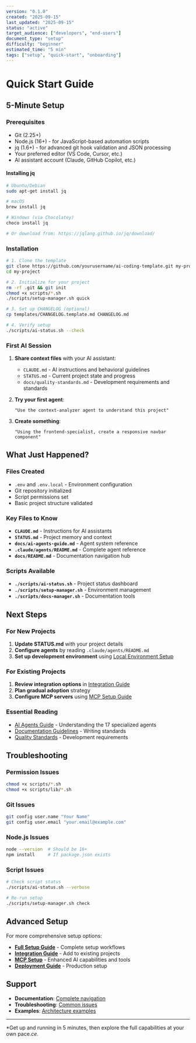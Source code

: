 ```yaml
---
version: "0.1.0"
created: "2025-09-15"
last_updated: "2025-09-15"
status: "active"
target_audience: ["developers", "end-users"]
document_type: "setup"
difficulty: "beginner"
estimated_time: "5 min"
tags: ["setup", "quick-start", "onboarding"]
---
```


# Quick Start Guide

## 5-Minute Setup

### Prerequisites
- Git (2.25+)
- Node.js (16+) - for JavaScript-based automation scripts
- jq (1.6+) - for advanced git hook validation and JSON processing
- Your preferred editor (VS Code, Cursor, etc.)
- AI assistant account (Claude, GitHub Copilot, etc.)

#### Installing jq
```bash
# Ubuntu/Debian
sudo apt-get install jq

# macOS
brew install jq

# Windows (via Chocolatey)
choco install jq

# Or download from: https://jqlang.github.io/jq/download/
```

### Installation

```bash
# 1. Clone the template
git clone https://github.com/yourusername/ai-coding-template.git my-project
cd my-project

# 2. Initialize for your project
rm -rf .git && git init
chmod +x scripts/*.sh
./scripts/setup-manager.sh quick

# 3. Set up CHANGELOG (optional)
cp templates/CHANGELOG.template.md CHANGELOG.md

# 4. Verify setup
./scripts/ai-status.sh --check
```

### First AI Session

1. **Share context files** with your AI assistant:
   - `CLAUDE.md` - AI instructions and behavioral guidelines
   - `STATUS.md` - Current project state and progress
   - `docs/quality-standards.md` - Development requirements and standards

2. **Try your first agent**:
   ```
   "Use the context-analyzer agent to understand this project"
   ```

3. **Create something**:
   ```
   "Using the frontend-specialist, create a responsive navbar component"
   ```

## What Just Happened?

### Files Created
- `.env` and `.env.local` - Environment configuration
- Git repository initialized
- Script permissions set
- Basic project structure validated

### Key Files to Know
- **`CLAUDE.md`** - Instructions for AI assistants
- **`STATUS.md`** - Project memory and context
- **`docs/ai-agents-guide.md`** - Agent system reference
- **`.claude/agents/README.md`** - Complete agent reference
- **`docs/README.md`** - Documentation navigation hub

### Scripts Available
- **`./scripts/ai-status.sh`** - Project status dashboard
- **`./scripts/setup-manager.sh`** - Environment management
- **`./scripts/docs-manager.sh`** - Documentation tools

## Next Steps

### For New Projects
1. **Update STATUS.md** with your project details
2. **Configure agents** by reading `.claude/agents/README.md`
3. **Set up development environment** using [Local Environment Setup](../guides/implementation/environment-setup.md)

### For Existing Projects
1. **Review integration options** in [Integration Guide](./integration-guide.md)
2. **Plan gradual adoption** strategy
3. **Configure MCP servers** using [MCP Setup Guide](./mcp-setup.md)

### Essential Reading
- [AI Agents Guide](../ai-agents-guide.md) - Understanding the 17 specialized agents
- [Documentation Guidelines](../documentation-guidelines.md) - Writing standards
- [Quality Standards](../quality-standards.md) - Development requirements

## Troubleshooting

### Permission Issues
```bash
chmod +x scripts/*.sh
chmod +x scripts/lib/*.sh
```

### Git Issues
```bash
git config user.name "Your Name"
git config user.email "your.email@example.com"
```

### Node.js Issues
```bash
node --version  # Should be 16+
npm install     # If package.json exists
```

### Script Issues
```bash
# Check script status
./scripts/ai-status.sh --verbose

# Re-run setup
./scripts/setup-manager.sh check
```

## Advanced Setup

For more comprehensive setup options:

- **[Full Setup Guide](./README.md)** - Complete setup workflows
- **[Integration Guide](./integration-guide.md)** - Add to existing projects
- **[MCP Setup](./mcp-setup.md)** - Enhanced AI capabilities and tools
- **[Deployment Guide](./deployment-guide.md)** - Production setup

## Support

- **Documentation**: [Complete navigation](../README.md)
- **Troubleshooting**: [Common issues](../troubleshooting.md)
- **Examples**: [Architecture examples](../../technical/architecture/examples/)

---

*Get up and running in 5 minutes, then explore the full capabilities at your own pace.*ce.*